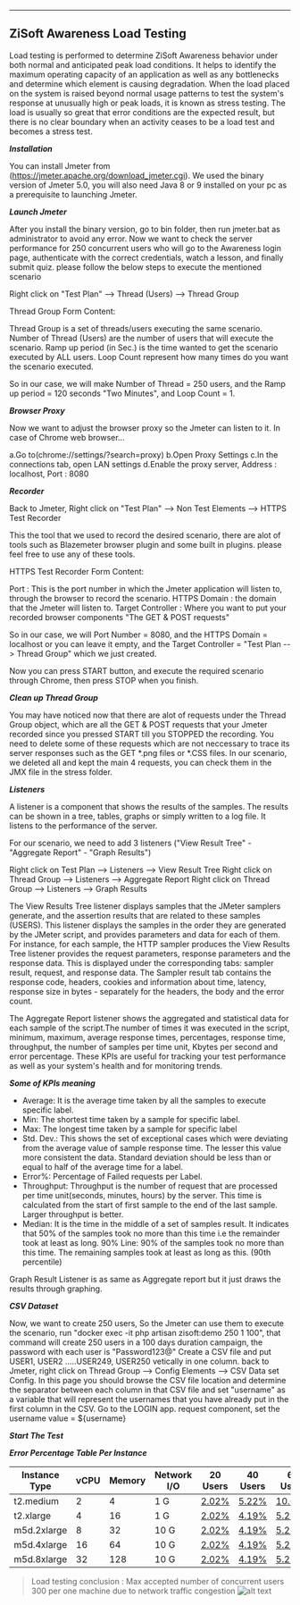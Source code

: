 ---
## **ZiSoft Awareness Load Testing**

Load testing is performed to determine ZiSoft Awareness behavior under both normal and anticipated peak load conditions. It helps to identify the maximum operating capacity of an application as well as any bottlenecks and determine which element is causing degradation. When the load placed on the system is raised beyond normal usage patterns to test the system's response at unusually high or peak loads, it is known as stress testing. The load is usually so great that error conditions are the expected result, but there is no clear boundary when an activity ceases to be a load test and becomes a stress test.

***Installation***

You can install Jmeter from (https://jmeter.apache.org/download_jmeter.cgi). We used the binary version of Jmeter 5.0, you will also need Java 8 or 9 installed on your pc as a prerequisite to launching Jmeter.

***Launch Jmeter***

After you install the binary version, go to bin folder, then run jmeter.bat as administrator to avoid any error. Now we want to check the server performance for 250 concurrent users who will go to the Awareness login page, authenticate with the correct credentials, watch a lesson, and finally submit quiz.
please follow the below steps to execute the mentioned scenario

Right click on "Test Plan" --> Thread (Users) --> Thread Group

Thread Group Form Content:

Thread Group is a set of threads/users executing the same scenario.
Number of Thread (Users) are the number of users that will execute the scenario.
Ramp up period (in Sec.) is the time wanted to get the scenario executed by ALL users.
Loop Count represent how many times do you want the scenario executed.

So in our case, we will make Number of Thread = 250 users, and the Ramp up period = 120 seconds "Two Minutes", and Loop Count = 1.

***Browser Proxy***

Now we want to adjust the browser proxy so the Jmeter can listen to it. In case of Chrome web browser...

a.Go to(chrome://settings/?search=proxy)
b.Open Proxy Settings
c.In the connections tab, open LAN settings 
d.Enable the proxy server, Address : localhost, Port : 8080

***Recorder***

Back to Jmeter, Right click on "Test Plan" --> Non Test Elements --> HTTPS Test Recorder

This the tool that we used to record the desired scenario, there are alot of tools such as Blazemeter browser plugin and some built in plugins. please feel free to use any of these tools.

HTTPS Test Recorder Form Content:

Port : This is the port number in which the Jmeter application will listen to, through the browser to record the scenario.
HTTPS Domain : the domain that the Jmeter will listen to.
Target Controller : Where you want to put your recorded browser components "The GET & POST requests"

So in our case, we will Port Number = 8080, and the HTTPS Domain = localhost or you can leave it empty, and the Target Controller = "Test Plan --> Thread Group" which we just created.

Now you can press START button, and execute the required scenario through Chrome, then press STOP when you finish.

***Clean up Thread Group***

You may have noticed now that there are alot of requests under the Thread Group object, which are all the GET & POST requests that your Jmeter recorded since you pressed START till you STOPPED the recording.
You need to delete some of these requests which are not neccessary to trace its server responses such as the GET *.png files or *.CSS files. In our scenario, we deleted all and kept the main 4 requests, you can check them in the JMX file in the stress folder.

***Listeners***

A listener is a component that shows the results of the samples. The results can be shown in a tree, tables, graphs or simply written to a log file. It listens to the performance of the server.

For our scenario, we need to add 3 listeners ("View Result Tree" - "Aggregate Report" - "Graph Results")

Right click on Test Plan --> Listeners --> View Result Tree
Right click on Thread Group --> Listeners --> Aggregate Report
Right click on Thread Group --> Listeners --> Graph Results

The View Results Tree listener displays samples that the JMeter samplers generate, and the assertion results that are related to these samples (USERS). This listener displays the samples in the order they are generated by the JMeter script, and provides parameters and data for each of them.
For instance, for each sample, the HTTP sampler produces the View Results Tree listener provides the request parameters, response parameters and the response data. This is displayed under the corresponding tabs: sampler result, request, and response data.
The Sampler result tab contains the response code, headers, cookies and information about time, latency, response size in bytes - separately for the headers, the body and the error count.

The Aggregate Report listener shows the aggregated and statistical data for each sample of the script.The number of times it was executed in the script, minimum, maximum, average response times, percentages, response time, throughput, the number of samples per time unit, Kbytes per second and error percentage. These KPIs are useful for tracking your test performance as well as your system's health and for monitoring trends.

***Some of KPIs meaning***

* Average: It is the average time taken by all the samples to execute specific label.
* Min: The shortest time taken by a sample for specific label. 
* Max: The longest time taken by a sample for specific label
* Std. Dev.: This shows the set of exceptional cases which were deviating from the average value of sample response time. The lesser this value more consistent the data. Standard deviation should be less than or equal to half of the average time for a label.
* Error%: Percentage of Failed requests per Label.
* Throughput: Throughput is the number of request that are processed per time unit(seconds, minutes, hours) by the server. This time is calculated from the start of first sample to the end of the last sample. Larger throughput is better.
* Median: It is the time in the middle of a set of samples result. It indicates that 50% of the samples took no more than this time i.e the remainder took at least as long.
90% Line: 90% of the samples took no more than this time. The remaining samples took at least as long as this. (90th percentile)

Graph Result Listener is as same as Aggregate report but it just draws the results through graphing.

***CSV Dataset***

Now, we want to create 250 users, So the Jmeter can use them to execute the scenario, run "docker exec -it <Web Container Name> php artisan zisoft:demo 250 1 100", that command will create 250 users in a 100 days duration campaign, the password with each user is "Password123@"
Create a CSV file and put USER1, USER2 .....USER249, USER250 vetically in one column. back to Jmeter, right click on Thread Group --> Config Elements --> CSV Data set Config.
In this page you should browse the CSV file location and determine the separator between each column in that CSV file and set "username" as a  variable that will represent the usernames that you have already put in the first column in the CSV.
Go to the LOGIN app. request component, set the username value = ${username}

***Start The Test***

***Error Percentage Table Per Instance***

| Instance Type |  vCPU | Memory |  Network I/O | 20 Users | 40 Users | 60 Users| 80 Users | 100 Users|200 Users|300 Users| 400 Users|
|------|----|----|------|-----|----|------|----|----|------|-----|-----|
| t2.medium |  2| 4 |  1 G |  [2.02%](https://zisoft-jmeter.s3-us-west-2.amazonaws.com/Tests/t2.medium/20user/Report/index.html) | [5.22%](https://zisoft-jmeter.s3-us-west-2.amazonaws.com/Tests/t2.medium/40user/Report/index.html)| [10.64%](https://zisoft-jmeter.s3-us-west-2.amazonaws.com/Tests/t2.medium/60user/Report/index.html)| - - - | - - -|- - - |- - - | - - - |
| t2.xlarge |  4 | 16 |  1 G |  [2.02%](https://zisoft-jmeter.s3-us-west-2.amazonaws.com/Tests/t2.xlarge/20user/Report/index.html) | [4.19%](https://zisoft-jmeter.s3-us-west-2.amazonaws.com/Tests/t2.large/40user/Report/index.html)| [5.21%](https://zisoft-jmeter.s3-us-west-2.amazonaws.com/Tests/t2.large/60user/Report/index.html)|[23.15%](https://zisoft-jmeter.s3-us-west-2.amazonaws.com/Tests/t2.large/80user/Report/index.html) | - - -|- - - |- - - | - - - |
| m5d.2xlarge |  8 | 32|  10 G |  [2.02%](https://zisoft-jmeter.s3-us-west-2.amazonaws.com/Tests/m5d.2xlarge/20user/Report/index.html) | [4.19%](https://zisoft-jmeter.s3-us-west-2.amazonaws.com/Tests/m5d.2xlarge/40user/Report/index.html)| [5.21%](https://zisoft-jmeter.s3-us-west-2.amazonaws.com/Tests/m5d.2xlarge/60user/Report/index.html)|[8.57%](https://zisoft-jmeter.s3-us-west-2.amazonaws.com/Tests/m5d.2xlarge/80user/Report/index.html) | [11.17%](https://zisoft-jmeter.s3-us-west-2.amazonaws.com/Tests/m5d.2xlarge/100user/Report/index.html)|- - - |- - - | - - - |
| m5d.4xlarge |  16 | 64|  10 G |  [2.02%](https://zisoft-jmeter.s3-us-west-2.amazonaws.com/Tests/m5d.4xlarge/20user/Report/index.html) | [4.19%](https://zisoft-jmeter.s3-us-west-2.amazonaws.com/Tests/m5d.4xlarge/40user/Report/index.html)| [5.21%](https://zisoft-jmeter.s3-us-west-2.amazonaws.com/Tests/m5d.4xlarge/60user/Report/index.html)|[8.57%](https://zisoft-jmeter.s3-us-west-2.amazonaws.com/Tests/m5d.4xlarge/80user/Report/index.html) | [11.17%](https://zisoft-jmeter.s3-us-west-2.amazonaws.com/Tests/m5d.4xlarge/100user/Report/index.html)|[11.73%](https://zisoft-jmeter.s3-us-west-2.amazonaws.com/Tests/m5d.4xlarge/200user/Report/index.html) |[12.01%](https://zisoft-jmeter.s3-us-west-2.amazonaws.com/Tests/m5d.4xlarge/300user/Report/index.html) | [33.38%](https://zisoft-jmeter.s3-us-west-2.amazonaws.com/Tests/m5d.4xlarge/400user/Report/index.html) |
| m5d.8xlarge |  32 | 128|  10 G |  [2.02%](https://zisoft-jmeter.s3-us-west-2.amazonaws.com/Tests/m5d.8xlarge/20user/Report/index.html) | [4.19%](https://zisoft-jmeter.s3-us-west-2.amazonaws.com/Tests/m5d.8xlarge/40user/Report/index.html)| [5.21%](https://zisoft-jmeter.s3-us-west-2.amazonaws.com/Tests/m5d.8xlarge/60user/Report/index.html)|[8.57%](https://zisoft-jmeter.s3-us-west-2.amazonaws.com/Tests/m5d.8xlarge/80user/Report/index.html) | [11.17%](https://zisoft-jmeter.s3-us-west-2.amazonaws.com/Tests/m5d.8xlarge/100user/Report/index.html)|[11.73%](https://zisoft-jmeter.s3-us-west-2.amazonaws.com/Tests/m5d.8xlarge/200user/Report/index.html) |[12.01%](https://zisoft-jmeter.s3-us-west-2.amazonaws.com/Tests/m5d.8xlarge/300user/Report/index.html) | [35.38%](https://zisoft-jmeter.s3-us-west-2.amazonaws.com/Tests/m5d.8xlarge/400user/Report/index.html)|

> Load testing  conclusion : 
  Max accepted number of concurrent users 300 per one machine due to  network traffic congestion
![alt text](https://zisoft-jmeter.s3-us-west-2.amazonaws.com/Tests/Screenshot+from+2020-02-11+16-11-44.png
)
  
